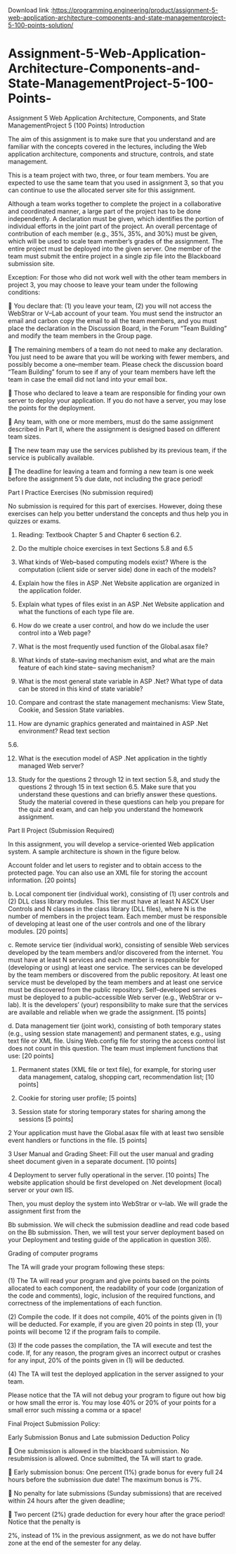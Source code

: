 Download link :https://programming.engineering/product/assignment-5-web-application-architecture-components-and-state-managementproject-5-100-points-solution/


# Assignment-5-Web-Application-Architecture-Components-and-State-ManagementProject-5-100-Points-
Assignment 5 Web Application Architecture, Components, and State ManagementProject 5 (100 Points)
Introduction

The aim of this assignment is to make sure that you understand and are familiar with the concepts covered in the lectures, including the Web application architecture, components and structure, controls, and state management.

This is a team project with two, three, or four team members. You are expected to use the same team that you used in assignment 3, so that you can continue to use the allocated server site for this assignment.

Although a team works together to complete the project in a collaborative and coordinated manner, a large part of the project has to be done independently. A declaration must be given, which identifies the portion of individual efforts in the joint part of the project. An overall percentage of contribution of each member (e.g., 35%, 35%, and 30%) must be given, which will be used to scale team member’s grades of the assignment. The entire project must be deployed into the given server. One member of the team must submit the entire project in a single zip file into the Blackboard submission site.

Exception: For those who did not work well with the other team members in project 3, you may choose to leave your team under the following conditions:

 You declare that: (1) you leave your team, (2) you will not access the WebStrar or V–Lab account of your team. You must send the instructor an email and carbon copy the email to all the team members, and you must place the declaration in the Discussion Board, in the Forum “Team Building” and modify the team members in the Group page.

 The remaining members of a team do not need to make any declaration. You just need to be aware that you will be working with fewer members, and possibly become a one–member team. Please check the discussion board “Team Building” forum to see if any of your team members have left the team in case the email did not land into your email box.

 Those who declared to leave a team are responsible for finding your own server to deploy your application. If you do not have a server, you may lose the points for the deployment.

 Any team, with one or more members, must do the same assignment described in Part II, where the assignment is designed based on different team sizes.

 The new team may use the services published by its previous team, if the service is publically available.

 The deadline for leaving a team and forming a new team is one week before the assignment 5’s due date, not including the grace period!

Part I Practice Exercises (No submission required)

No submission is required for this part of exercises. However, doing these exercises can help you better understand the concepts and thus help you in quizzes or exams.

1. Reading: Textbook Chapter 5 and Chapter 6 section 6.2.

2. Do the multiple choice exercises in text Sections 5.8 and 6.5

3. What kinds of Web–based computing models exist? Where is the computation (client side or server side) done in each of the models?

4. Explain how the files in ASP .Net Website application are organized in the application folder.

5. Explain what types of files exist in an ASP .Net Website application and what the functions of each type file are.

6. How do we create a user control, and how do we include the user control into a Web page?

7. What is the most frequently used function of the Global.asax file?

8. What kinds of state–saving mechanism exist, and what are the main feature of each kind state– saving mechanism?

9. What is the most general state variable in ASP .Net? What type of data can be stored in this kind of state variable?

10. Compare and contrast the state management mechanisms: View State, Cookie, and Session State variables.

11. How are dynamic graphics generated and maintained in ASP .Net environment? Read text section

5.6.

12. What is the execution model of ASP .Net application in the tightly managed Web server?

13. Study for the questions 2 through 12 in text section 5.8, and study the questions 2 through 15 in text section 6.5. Make sure that you understand these questions and can briefly answer these questions. Study the material covered in these questions can help you prepare for the quiz and exam, and can help you understand the homework assignment.

Part II Project (Submission Required)

In this assignment, you will develop a service-oriented Web application system. A sample architecture is shown in the figure below.

Account folder and let users to register and to obtain access to the protected page. You can also use an XML file for storing the account information. [20 points]

b. Local component tier (individual work), consisting of (1) user controls and (2) DLL class library modules. This tier must have at least N ASCX User Controls and N classes in the class library (DLL files), where N is the number of members in the project team. Each member must be responsible of developing at least one of the user controls and one of the library modules. [20 points]

c. Remote service tier (individual work), consisting of sensible Web services developed by the team members and/or discovered from the internet. You must have at least N services and each member is responsible for (developing or using) at least one service. The services can be developed by the team members or discovered from the public repository. At least one service must be developed by the team members and at least one service must be discovered from the public repository. Self–developed services must be deployed to a public–accessible Web server (e.g., WebStrar or v–lab). It is the developers’ (your) responsibility to make sure that the services are available and reliable when we grade the assignment. [15 points]

d. Data management tier (joint work), consisting of both temporary states (e.g., using session state management) and permanent states, e.g., using text file or XML file. Using Web.config file for storing the access control list does not count in this question. The team must implement functions that use: [20 points]

1) Permanent states (XML file or text file), for example, for storing user data management, catalog, shopping cart, recommendation list; [10 points]

2) Cookie for storing user profile; [5 points]

3) Session state for storing temporary states for sharing among the sessions [5 points]

2 Your application must have the Global.asax file with at least two sensible event handlers or functions in the file. [5 points]

3 User Manual and Grading Sheet: Fill out the user manual and grading sheet document given in a separate document. [10 points]

4 Deployment to server fully operational in the server. [10 points] The website application should be first developed on .Net development (local) server or your own IIS.

Then, you must deploy the system into WebStrar or v–lab. We will grade the assignment first from the

Bb submission. We will check the submission deadline and read code based on the Bb submission. Then, we will test your server deployment based on your Deployment and testing guide of the application in question 3(6).

Grading of computer programs

The TA will grade your program following these steps:

(1) The TA will read your program and give points based on the points allocated to each component, the readability of your code (organization of the code and comments), logic, inclusion of the required functions, and correctness of the implementations of each function.

(2) Compile the code. If it does not compile, 40% of the points given in (1) will be deducted. For example, if you are given 20 points in step (1), your points will become 12 if the program fails to compile.

(3) If the code passes the compilation, the TA will execute and test the code. If, for any reason, the program gives an incorrect output or crashes for any input, 20% of the points given in (1) will be deducted.

(4) The TA will test the deployed application in the server assigned to your team.

Please notice that the TA will not debug your program to figure out how big or how small the error is. You may lose 40% or 20% of your points for a small error such missing a comma or a space!

Final Project Submission Policy:

Early Submission Bonus and Late submission Deduction Policy

 One submission is allowed in the blackboard submission. No resubmission is allowed. Once submitted, the TA will start to grade.

 Early submission bonus: One percent (1%) grade bonus for every full 24 hours before the submission due date! The maximum bonus is 7%.

 No penalty for late submissions (Sunday submissions) that are received within 24 hours after the given deadline;

 Two percent (2%) grade deduction for every hour after the grace period! Notice that the penalty is

2%, instead of 1% in the previous assignment, as we do not have buffer zone at the end of the semester for any delay.
